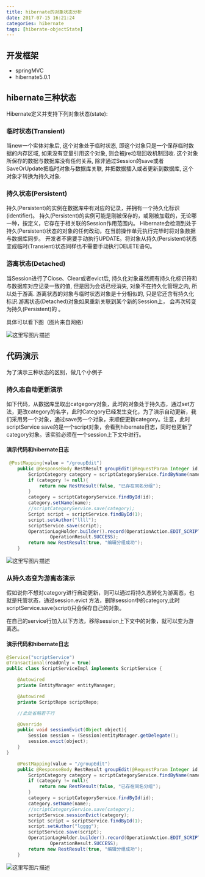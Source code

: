 ```yaml
---
title: hibernate的对象状态分析
date: 2017-07-15 16:21:24
categories: hibernate
tags: [hiberate-objectState]
---
```

## 开发框架
- springMVC
- hibernate5.0.1
## hibernate三种状态
Hibernate定义并支持下列对象状态(state):

### 临时状态(Transient)
当new一个实体对象后, 这个对象处于临时状态, 即这个对象只是一个保存临时数据的内存区域, 如果没有变量引用这个对象, 则会被jre垃圾回收机制回收. 这个对象所保存的数据与数据库没有任何关系, 除非通过Session的save或者SaveOrUpdate把临时对象与数据库关联, 并把数据插入或者更新到数据库, 这个对象才转换为持久对象. 
<!--more-->
### 持久状态(Persistent)  
持久(Persistent)的实例在数据库中有对应的记录，并拥有一个持久化标识(identifier)。 持久(Persistent)的实例可能是刚被保存的，或刚被加载的，无论哪一种，按定义，它存在于相关联的Session作用范围内。 Hibernate会检测到处于持久(Persistent)状态的对象的任何改动，在当前操作单元执行完毕时将对象数据与数据库同步。 开发者不需要手动执行UPDATE。将对象从持久(Persistent)状态变成临时(Transient)状态同样也不需要手动执行DELETE语句。
### 游离状态(Detached)  
当Session进行了Close、Clear或者evict后, 持久化对象虽然拥有持久化标识符和与数据库对应记录一致的值, 但是因为会话已经消失, 对象不在持久化管理之内, 所以处于游离. 游离状态的对象与临时状态对象是十分相似的, 只是它还含有持久化标识.游离状态(Detached)对象如果重新关联到某个新的Session上， 会再次转变为持久(Persistent)的 。

具体可以看下图（图片来自网络） 

![这里写图片描述](http://img.blog.csdn.net/20170717145602656)



## 代码演示
为了演示三种状态的区别，做几个小例子

### 持久态自动更新演示
如下代码，从数据库里取出catgegory对象，此时的对象处于持久态，通过set方法，更改category的名字，此时Category已经发生变化，为了演示自动更新，我们采用另一个对象，通过save另一个对象，来顺便更新category。注意，此时scriptService save的是一个script对象，会看到hibernate日志，同时也更新了category对象。该实验必须在一个session上下文中进行。

#### 演示代码和hibernate日志
``` java
 @PostMapping(value = "/groupEdit")
    public @ResponseBody RestResult groupEdit(@RequestParam Integer id, @RequestParam String name){
        ScriptCategory category = scriptCategoryService.findByName(name);
        if (category != null){
            return new RestResult(false, "已存在同名分组");
        }
        category = scriptCategoryService.findById(id);
        category.setName(name);
        //scriptCategoryService.save(category);
        Script script = scriptService.findById(1);
        script.setAuthor("llll");
        scriptService.save(script);
        OperationLogHolder.builder().record(OperationAction.EDIT_SCRIPT_GROUP, "编辑脚本分组: "+ name ,
                OperationResult.SUCCESS);
        return new RestResult(true, "编辑分组成功");
    }
```
![这里写图片描述](http://img.blog.csdn.net/20170717163714111)

### 从持久态变为游离态演示
假如说你不想对category进行自动更新，则可以通过将持久态转化为游离态，也就是托管状态，通过session.evict 方法，删除session中的category,此时scriptService.save(script)只会保存自己的对象。 

在自己的service行加入以下方法，移除session上下文中的对象，就可以变为游离态。

#### 演示代码和hibernate日志
```java
@Service("scriptService")
@Transactional(readOnly = true)
public class ScriptServiceImpl implements ScriptService {

    @Autowired
    private EntityManager entityManager;

    @Autowired
    private ScriptRepo scriptRepo;

    //此处省略若干行  

    @Override
    public void sessionEvict(Object object){
        Session session = (Session)entityManager.getDelegate();
        session.evict(object);
    }
}
```
```java
    @PostMapping(value = "/groupEdit")
    public @ResponseBody RestResult groupEdit(@RequestParam Integer id, @RequestParam String name){
        ScriptCategory category = scriptCategoryService.findByName(name);
        if (category != null){
            return new RestResult(false, "已存在同名分组");
        }
        category = scriptCategoryService.findById(id);
        category.setName(name);
        //scriptCategoryService.save(category);
        scriptService.sessionEvict(category);
        Script script = scriptService.findById(1);
        script.setAuthor("lgggg");
        scriptService.save(script);
        OperationLogHolder.builder().record(OperationAction.EDIT_SCRIPT_GROUP, "编辑脚本分组: "+ name ,
                OperationResult.SUCCESS);
        return new RestResult(true, "编辑分组成功");
    }
```

![这里写图片描述](http://img.blog.csdn.net/20170717163926011)
